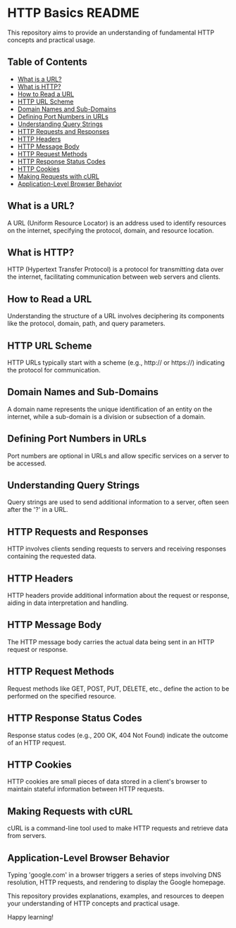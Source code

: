 # HTTP Basics README

This repository aims to provide an understanding of fundamental HTTP concepts and practical usage.

## Table of Contents
- [What is a URL?](#what-is-a-url)
- [What is HTTP?](#what-is-http)
- [How to Read a URL](#how-to-read-a-url)
- [HTTP URL Scheme](#http-url-scheme)
- [Domain Names and Sub-Domains](#domain-names-and-sub-domains)
- [Defining Port Numbers in URLs](#defining-port-numbers-in-urls)
- [Understanding Query Strings](#understanding-query-strings)
- [HTTP Requests and Responses](#http-requests-and-responses)
- [HTTP Headers](#http-headers)
- [HTTP Message Body](#http-message-body)
- [HTTP Request Methods](#http-request-methods)
- [HTTP Response Status Codes](#http-response-status-codes)
- [HTTP Cookies](#http-cookies)
- [Making Requests with cURL](#making-requests-with-curl)
- [Application-Level Browser Behavior](#application-level-browser-behavior)

## What is a URL?
A URL (Uniform Resource Locator) is an address used to identify resources on the internet, specifying the protocol, domain, and resource location.

## What is HTTP?
HTTP (Hypertext Transfer Protocol) is a protocol for transmitting data over the internet, facilitating communication between web servers and clients.

## How to Read a URL
Understanding the structure of a URL involves deciphering its components like the protocol, domain, path, and query parameters.

## HTTP URL Scheme
HTTP URLs typically start with a scheme (e.g., http:// or https://) indicating the protocol for communication.

## Domain Names and Sub-Domains
A domain name represents the unique identification of an entity on the internet, while a sub-domain is a division or subsection of a domain.

## Defining Port Numbers in URLs
Port numbers are optional in URLs and allow specific services on a server to be accessed.

## Understanding Query Strings
Query strings are used to send additional information to a server, often seen after the '?' in a URL.

## HTTP Requests and Responses
HTTP involves clients sending requests to servers and receiving responses containing the requested data.

## HTTP Headers
HTTP headers provide additional information about the request or response, aiding in data interpretation and handling.

## HTTP Message Body
The HTTP message body carries the actual data being sent in an HTTP request or response.

## HTTP Request Methods
Request methods like GET, POST, PUT, DELETE, etc., define the action to be performed on the specified resource.

## HTTP Response Status Codes
Response status codes (e.g., 200 OK, 404 Not Found) indicate the outcome of an HTTP request.

## HTTP Cookies
HTTP cookies are small pieces of data stored in a client's browser to maintain stateful information between HTTP requests.

## Making Requests with cURL
cURL is a command-line tool used to make HTTP requests and retrieve data from servers.

## Application-Level Browser Behavior
Typing 'google.com' in a browser triggers a series of steps involving DNS resolution, HTTP requests, and rendering to display the Google homepage.

This repository provides explanations, examples, and resources to deepen your understanding of HTTP concepts and practical usage.

Happy learning!

